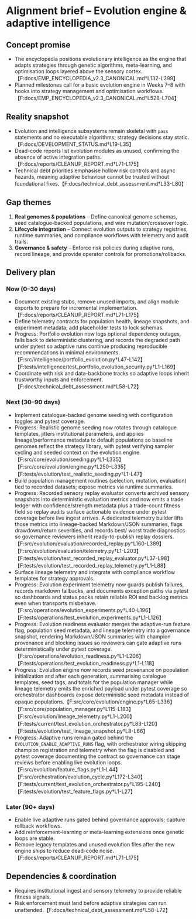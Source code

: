 # Alignment brief – Evolution engine & adaptive intelligence

## Concept promise

- The encyclopedia positions evolutionary intelligence as the engine that adapts
  strategies through genetic algorithms, meta-learning, and optimisation loops
  layered above the sensory cortex.【F:docs/EMP_ENCYCLOPEDIA_v2.3_CANONICAL.md†L132-L299】
- Planned milestones call for a basic evolution engine in Weeks 7–8 with hooks
  into strategy management and optimisation workflows.【F:docs/EMP_ENCYCLOPEDIA_v2.3_CANONICAL.md†L528-L704】

## Reality snapshot

- Evolution and intelligence subsystems remain skeletal with `pass` statements
  and no executable algorithms; strategy decisions stay static.【F:docs/DEVELOPMENT_STATUS.md†L19-L35】
- Dead-code reports list evolution modules as unused, confirming the absence of
  active integration paths.【F:docs/reports/CLEANUP_REPORT.md†L71-L175】
- Technical debt priorities emphasise hollow risk controls and async hazards,
  meaning adaptive behaviour cannot be trusted without foundational fixes.【F:docs/technical_debt_assessment.md†L33-L80】

## Gap themes

1. **Real genomes & populations** – Define canonical genome schemas, seed
   catalogue-backed populations, and wire mutation/crossover logic.
2. **Lifecycle integration** – Connect evolution outputs to strategy registries,
   runtime summaries, and compliance workflows with telemetry and audit trails.
3. **Governance & safety** – Enforce risk policies during adaptive runs, record
   lineage, and provide operator controls for promotions/rollbacks.

## Delivery plan

### Now (0–30 days)

- Document existing stubs, remove unused imports, and align module exports to
  prepare for incremental implementation.【F:docs/reports/CLEANUP_REPORT.md†L71-L175】
- Define telemetry contracts for population health, lineage snapshots, and
  experiment metadata; add placeholder tests to lock schemas.
- Progress: Portfolio evolution now logs optional dependency outages, falls back
  to deterministic clustering, and records the degraded path under pytest so
  adaptive runs continue producing reproducible recommendations in minimal
  environments.【F:src/intelligence/portfolio_evolution.py†L47-L142】【F:tests/intelligence/test_portfolio_evolution_security.py†L1-L169】
- Coordinate with risk and data-backbone tracks so adaptive loops inherit
  trustworthy inputs and enforcement.【F:docs/technical_debt_assessment.md†L58-L72】

### Next (30–90 days)

- Implement catalogue-backed genome seeding with configuration toggles and pytest
  coverage.
- Progress: Realistic genome seeding now rotates through catalogue templates,
  jitters institutional parameters, and applies lineage/performance metadata to
  default populations so baseline genomes reflect the strategy library, with
  pytest verifying sampler cycling and seeded context on the evolution engine.
  【F:src/core/evolution/seeding.py†L1-L335】【F:src/core/evolution/engine.py†L250-L335】【F:tests/evolution/test_realistic_seeding.py†L1-L47】
- Build population management routines (selection, mutation, evaluation) tied to
  recorded datasets; expose metrics via runtime summaries.
- Progress: Recorded sensory replay evaluator converts archived sensory
  snapshots into deterministic evaluation metrics and now emits a trade ledger
  with confidence/strength metadata plus a trade-count fitness field so replay
  audits surface actionable evidence under pytest coverage before live ingest
  arrives. A dedicated telemetry builder lifts those metrics into lineage-backed
  Markdown/JSON summaries, flags drawdown/return severities, and records best/
  worst trade diagnostics so governance reviewers inherit ready-to-publish
  replay dossiers.【F:src/evolution/evaluation/recorded_replay.py†L160-L389】【F:src/evolution/evaluation/telemetry.py†L1-L203】【F:tests/evolution/test_recorded_replay_evaluator.py†L37-L98】【F:tests/evolution/test_recorded_replay_telemetry.py†L1-L88】
- Surface lineage telemetry and integrate with compliance workflow templates for
  strategy approvals.
- Progress: Evolution experiment telemetry now guards publish failures, records
  markdown fallbacks, and documents exception paths via pytest so dashboards and
  status packs retain reliable ROI and backlog metrics even when transports
  misbehave.【F:src/operations/evolution_experiments.py†L40-L196】【F:tests/operations/test_evolution_experiments.py†L1-L126】
- Progress: Evolution readiness evaluator merges the adaptive-run feature flag,
  population seed metadata, and lineage telemetry into a governance snapshot,
  rendering Markdown/JSON summaries with champion provenance and blocking issues
  so reviewers can gate adaptive runs deterministically under pytest coverage.【F:src/operations/evolution_readiness.py†L1-L206】【F:tests/operations/test_evolution_readiness.py†L1-L118】
- Progress: Evolution engine now records seed provenance on population
  initialization and after each generation, summarising catalogue templates,
  seed tags, and totals for the population manager while lineage telemetry emits
  the enriched payload under pytest coverage so orchestrator dashboards expose
  deterministic seed metadata instead of opaque populations.【F:src/core/evolution/engine.py†L65-L336】【F:src/core/population_manager.py†L115-L183】【F:src/evolution/lineage_telemetry.py†L1-L200】【F:tests/current/test_evolution_orchestrator.py†L83-L120】【F:tests/evolution/test_lineage_snapshot.py†L8-L66】
- Progress: Adaptive runs remain gated behind the `EVOLUTION_ENABLE_ADAPTIVE_RUNS`
  flag, with orchestrator wiring skipping champion registration and telemetry
  when the flag is disabled and pytest coverage documenting the contract so
  governance can stage reviews before enabling live evolution loops.【F:src/evolution/feature_flags.py†L1-L44】【F:src/orchestration/evolution_cycle.py†L172-L340】【F:tests/current/test_evolution_orchestrator.py†L195-L240】【F:tests/evolution/test_feature_flags.py†L1-L27】

### Later (90+ days)

- Enable live adaptive runs gated behind governance approvals; capture rollback
  workflows.
- Add reinforcement-learning or meta-learning extensions once genetic loops are
  stable.
- Remove legacy templates and unused evolution files after the new engine ships
  to reduce dead-code noise.【F:docs/reports/CLEANUP_REPORT.md†L71-L175】

## Dependencies & coordination

- Requires institutional ingest and sensory telemetry to provide reliable fitness
  signals.
- Risk enforcement must land before adaptive strategies can run unattended.【F:docs/technical_debt_assessment.md†L58-L72】
